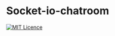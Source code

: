 # Socket-io-chatroom
[![MIT Licence](https://badges.frapsoft.com/os/mit/mit.svg?v=103)](https://opensource.org/licenses/mit-license.php)   
